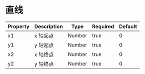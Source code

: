 # 直线

| Property   | Description | Type   | Required | Default |
| ---------- | ----------- | ------ | -------- | ------- |
| x1         | x 轴起点    | Number | true     | 0       |
| y1         | y 轴起点    | Number | true     | 0       |
| x2         | x 轴终点    | Number | true     | 0       |
| y2         | y 轴终点    | Number | true     | 0       |